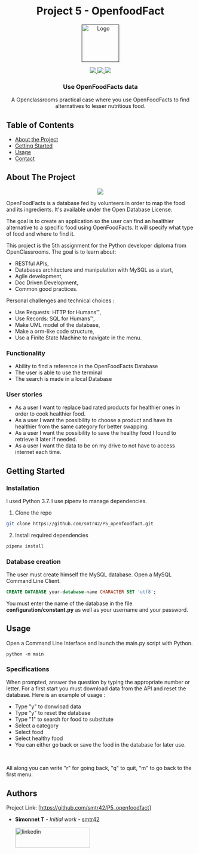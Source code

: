 
<h1 align="center">
  Project 5 - OpenfoodFact
</h1>

<p align="center">
  <a href="">
    <img src="https://upload.wikimedia.org/wikipedia/fr/0/0d/Logo_OpenClassrooms.png" alt="Logo" width="100" height="100">
  </a>
</p>

<p align="center">
  <a href="https://www.python.org/">
    <img src="https://img.shields.io/badge/Python-3.7-green.svg">
  </a>
  <a href="https://opensource.org/licenses/MIT">
    <img src="https://img.shields.io/badge/license-MIT-blue.svg">
  </a>
  <a href="https://www.linkedin.com/in/teiva-s/">
    <img src="https://img.shields.io/badge/linkedin-Simonnet-blue.svg">
  </a>
</p>



  <h3 align="center">Use OpenFoodFacts data</h3>

 <p align="center">
    A Openclassrooms practical case where you use OpenFoodFacts to find alternatives to lesser nutritious food.
    <br />
  </p>

<!-- TABLE OF CONTENTS -->
## Table of Contents

* [About the Project](#about-the-project)
* [Getting Started](#getting-started)
* [Usage](#usage)
* [Contact](#contact)

<!-- ABOUT THE PROJECT -->
## About The Project

<p align="center">
  <a href="https://fr.openfoodfacts.org/">
    <img src="https://static.openfoodfacts.org/images/misc/openfoodfacts-logo-fr-178x150.png">
  </a>
</p>

OpenFoodFacts is a database fed by volunteers in order to map the food and its ingredients. It's available under the Open Database License.

The goal is to create an application so the user can find an healthier alternative to a specific food using OpenFoodFacts. It will specify what type of food and where to find it.

This project is the 5th assignment for the Python developer diploma from OpenClassrooms.
The goal is to learn about:
* RESTful APIs,
* Databases architecture and manipulation with MySQL as a start,
* Agile development,
* Doc Driven Development,
* Common good practices.

Personal challenges and technical choices :
* Use Requests: HTTP for Humans™,
* Use Records: SQL for Humans™,
* Make UML model of the database,
* Make a orm-like code structure,
* Use a Finite State Machine to navigate in the menu.

### Functionality

* Ability to find a reference in the OpenFoodFacts Database
* The user is able to use the terminal
* The search is made in a local Database
 
 ### User stories
 * As a user I want to replace bad rated products for healthier ones in order to cook healthier food.
*  As a user I want the possibility to choose a product and have its healthier from the same category for better swapping.
*  As a user I want the possibility to save the healthy food I found to retrieve it later if needed.
*  As a user I want the data to be on my drive to not have to access internet each time.
  
<!-- GETTING STARTED -->
## Getting Started

### Installation
I used Python 3.7.
I use pipenv to manage dependencies.

1. Clone the repo
```sh
git clone https://github.com/smtr42/P5_openfoodfact.git
```
2. Install required dependencies
```sh
pipenv install
```
### Database creation
The user must create himself the MySQL database. Open a MySQL Command Line Client.
```sql
CREATE DATABASE your-database-name CHARACTER SET 'utf8';
```

You must enter the name of the database in the file **configuration/constant.py** as well as your username and your password.


<!-- USAGE EXAMPLES -->
## Usage
Open a Command Line Interface and launch the main.py script with Python.
```shell script
python -m main
```
### Specifications

When prompted, answer the question by typing the appropriate number or letter.
For a first start you must download data from the API and reset the database. 
Here is an example of usage :
* Type "y" to donwload data
* Type "y" to reset the database
* Type "1" to search for food to substitute
* Select a category
* Select food
* Select healthy food
* You can either go back or save the food in the database for later use.
<br>

All along you can write "r" for going back, "q" to quit, "m" to go back to the first menu.

## Authors
Project Link: [https://github.com/smtr42/P5_openfoodfact]

* **Simonnet T** - *Initial work* - [smtr42](https://github.com/smtr42)
   
  <a href="https://www.linkedin.com/in/teiva-s/">
   <img src="https://content.linkedin.com/content/dam/me/business/en-us/amp/brand-site/v2/bg/LI-Logo.svg.original.svg" alt="linkedin" width="200" height="54">
 </a>
<br>
